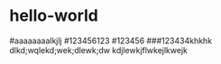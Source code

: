 # hello-world


#aaaaaaaalkjlj
#123456123
#123456
###123434khkhk
dlkd;wqlekd;wek;dlewk;dw
kdjlewkjflwkejlkwejk
